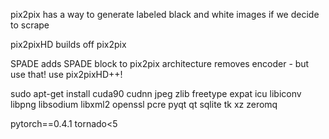 pix2pix
    has a way to generate labeled black and white images if we decide to scrape

pix2pixHD
    builds off pix2pix

SPADE
    adds SPADE block to pix2pix architecture
    removes encoder - but use that!
    use pix2pixHD++!


sudo apt-get install cuda90 cudnn jpeg zlib freetype expat icu libiconv libpng libsodium libxml2 openssl pcre pyqt qt sqlite tk xz zeromq 

pytorch==0.4.1
tornado<5 